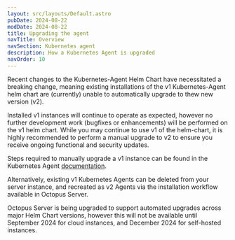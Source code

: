 ```yaml
---
layout: src/layouts/Default.astro
pubDate: 2024-08-22
modDate: 2024-08-22
title: Upgrading the agent
navTitle: Overview
navSection: Kubernetes agent
description: How a Kubernetes Agent is upgraded
navOrder: 10
---
```


Recent changes to the Kubernetes-Agent Helm Chart have necessitated a breaking change, meaning existing installations
of the v1 Kubernetes-Agent helm chart are (currently) unable to automatically upgrade to thew new version (v2).

Installed v1 instances will continue to operate as expected, however no further development work (bugfixes or enhancements)
will be performed on the v1 helm chart. While you may continue to use v1 of the helm-chart, it is highly recommended to perform a manual upgrade to v2
to ensure you receive ongoing functional and security updates.

Steps required to manually upgrade a v1 instance can be found in the Kubernetes Agent [documentation](https://github.com/OctopusDeploy/helm-charts/blob/main/charts/kubernetes-agent/migrations.md).

Alternatively, existing v1 Kubernetes Agents can be deleted from your server instance, and recreated as v2 Agents via the installation workflow available in Octopus Server. 

Octopus Server is being upgraded to support automated upgrades across major Helm Chart versions, however this will not be available until
September 2024 for cloud instances, and December 2024 for self-hosted instances. 
